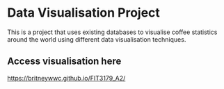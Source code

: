 # Data Visualisation Project
This is a project that uses existing databases to visualise coffee statistics around the world using different data visualisation techniques.

## Access visualisation here
https://britneywwc.github.io/FIT3179_A2/
